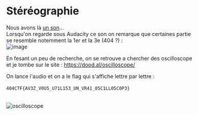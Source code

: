 # Stéréographie

Nous avons là [un son](https://github.com/Nouman404/404CTF_2022/blob/main/Stegano/message.wav)...</br>
Lorsqu'on regarde sous Audacity ce son on remarque que certaines partie se resemble notemment la 1er et la 3e (404 ?) :</br>
![image](https://user-images.githubusercontent.com/73934639/174498483-356518de-a2bb-4b98-a809-0447160a97f7.png)

En fesant un peu de recherche, on se retrouve a chercher des oscilloscope et je tombe sur le site : https://dood.al/oscilloscope/

On lance l'audio et on a le flag qui s'affiche lettre par lettre :</br></br>
```404CTF{AV3Z_V0U5_U71L153_UN_VR41_05C1LL05C0P3}```</br></br>

![oscilloscope](https://user-images.githubusercontent.com/73934639/174498988-84a1ce75-6939-430a-8855-530df12ffc08.gif)

